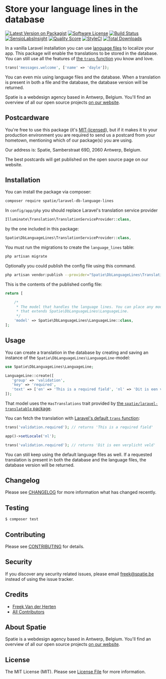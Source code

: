 # Store your language lines in the database

[![Latest Version on Packagist](https://img.shields.io/packagist/v/spatie/laravel-db-language-lines.svg?style=flat-square)](https://packagist.org/packages/spatie/laravel-db-language-lines)
[![Software License](https://img.shields.io/badge/license-MIT-brightgreen.svg?style=flat-square)](LICENSE.md)
[![Build Status](https://img.shields.io/travis/spatie/laravel-db-language-lines/master.svg?style=flat-square)](https://travis-ci.org/spatie/laravel-db-language-lines)
[![SensioLabsInsight](https://img.shields.io/sensiolabs/i/5215e908-470a-4351-b39f-7149e8f85b6d.svg?style=flat-square)](https://insight.sensiolabs.com/projects/5215e908-470a-4351-b39f-7149e8f85b6d)
[![Quality Score](https://img.shields.io/scrutinizer/g/spatie/laravel-db-language-lines.svg?style=flat-square)](https://scrutinizer-ci.com/g/spatie/laravel-db-language-lines)
[![StyleCI](https://styleci.io/repos/70038687/shield?branch=master)](https://styleci.io/repos/70038687)
[![Total Downloads](https://img.shields.io/packagist/dt/spatie/laravel-db-language-lines.svg?style=flat-square)](https://packagist.org/packages/spatie/laravel-db-language-lines)

In a vanilla Laravel installation you can use [language files](https://laravel.com/docs/5.3/localization) to localize your app. This package will enable the translations to be stored in the database. You can still use all the features of [the `trans` function](https://laravel.com/docs/5.3/localization#retrieving-language-lines) you know and love.

```php
trans('messages.welcome', ['name' => 'dayle']);
``` 

You can even mix using language files and the database. When a translation is present in both a file and the database, the database version will be returned.

Spatie is a webdesign agency based in Antwerp, Belgium. You'll find an overview of all our open source projects [on our website](https://spatie.be/opensource).

## Postcardware

You're free to use this package (it's [MIT-licensed](LICENSE.md)), but if it makes it to your production environment you are required to send us a postcard from your hometown, mentioning which of our package(s) you are using.

Our address is: Spatie, Samberstraat 69D, 2060 Antwerp, Belgium.

The best postcards will get published on the open source page on our website.

## Installation

You can install the package via composer:

``` bash
composer require spatie/laravel-db-language-lines
```

In `config/app/php` you should replace Laravel's translation service provider

```php
Illuminate\Translation\TranslationServiceProvider::class,
``` 

by the one included in this package:

```php
Spatie\DbLanguageLines\TranslationServiceProvider::class,
```

You must run the migrations to create the `language_lines` table:

```bash
php artisan migrate
```

Optionally you could publish the config file using this command.

```bash
php artisan vendor:publish --provider="Spatie\DbLanguageLines\TranslationServiceProvide" --tag="config"
```

This is the contents of the published config file:

```php
return [

    /*
     * The model that handles the language lines. You can place any model here
     * that extends Spatie\DbLanguageLines\LanguageLine.
     */
    'model' => Spatie\DbLanguageLines\LanguageLine::class,
];
```

## Usage

You can create a translation in the database by creating and saving an instance of the `Spatie\DbLanguageLines\LanguageLine`-model:

```php
use Spatie\DbLanguageLines\LanguageLine;

LanguageLine::create([
   'group' => 'validation',
   'key' => 'required',
   'text' => ['en' => 'This is a required field', 'nl' => 'Dit is een verplicht veld'],
]);
```

That model uses the `HasTranslations` trait provided by [the `spatie/laravel-translatable` package](https://github.com/spatie/laravel-translatable).

You can fetch the translation with [Laravel's default `trans` function](https://laravel.com/docs/5.3/localization#retrieving-language-lines):

```php
trans('validation.required'); // returns 'This is a required field'

app()->setLocale('nl');

trans('validation.required'); // returns 'Dit is een verplicht veld'
```

You can still keep using the default language files as well. If a requested translation is present in both the database and the language files, the database version will be returned.

## Changelog

Please see [CHANGELOG](CHANGELOG.md) for more information what has changed recently.

## Testing

``` bash
$ composer test
```

## Contributing

Please see [CONTRIBUTING](CONTRIBUTING.md) for details.

## Security

If you discover any security related issues, please email freek@spatie.be instead of using the issue tracker.

## Credits

- [Freek Van der Herten](https://github.com/freekmurze)
- [All Contributors](../../contributors)

## About Spatie
Spatie is a webdesign agency based in Antwerp, Belgium. You'll find an overview of all our open source projects [on our website](https://spatie.be/opensource).

## License

The MIT License (MIT). Please see [License File](LICENSE.md) for more information.
